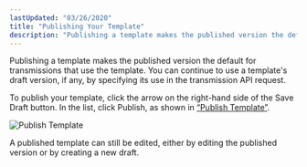 ```yaml
---
lastUpdated: "03/26/2020"
title: "Publishing Your Template"
description: "Publishing a template makes the published version the default for transmissions that use the template You can continue to use a template's draft version if any by specifying its use in the transmission API request To publish your template click the arrow on the right hand side of the Save..."
---
```


Publishing a template makes the published version the default for transmissions that use the template. You can continue to use a template's draft version, if any, by specifying its use in the transmission API request.

To publish your template, click the arrow on the right-hand side of the Save Draft button. In the list, click Publish, as shown in [“Publish Template”](/momentum/4/web-ui-templates-publish#figure_publish_template).

<a name="figure_publish_template"></a> 


![Publish Template](images/publish_template.png)

A published template can still be edited, either by editing the published version or by creating a new draft.